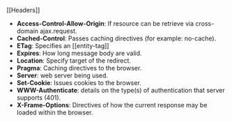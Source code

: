 [[Headers]]

- **Access-Control-Allow-Origin**: If resource can be retrieve via cross-domain ajax.request.
- **Cached-Control**: Passes caching directives (for example: no-cache).
- **ETag**: Specifies an [[entity-tag]]
- **Expires**: How long message body are valid.
- **Location**: Specify target of the redirect.
- **Pragma**: Caching directives to the browser.
- **Server**: web server being used.
- **Set-Cookie**: Issues cookies to the browser.
- **WWW-Authenticate**: details on the type(s) of authentication that server supports (401).
- **X-Frame-Options**: Directives of how the current response may be loaded within the browser.